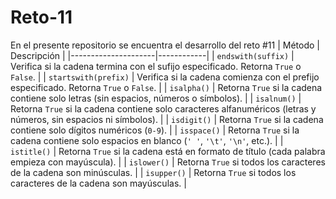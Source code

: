 # Reto-11
En el presente repositorio se encuentra el desarrollo del reto #11
| Método              | Descripción |
|---------------------|------------|
| `endswith(suffix)`  | Verifica si la cadena termina con el sufijo especificado. Retorna `True` o `False`. |
| `startswith(prefix)` | Verifica si la cadena comienza con el prefijo especificado. Retorna `True` o `False`. |
| `isalpha()`         | Retorna `True` si la cadena contiene solo letras (sin espacios, números o símbolos). |
| `isalnum()`         | Retorna `True` si la cadena contiene solo caracteres alfanuméricos (letras y números, sin espacios ni símbolos). |
| `isdigit()`         | Retorna `True` si la cadena contiene solo dígitos numéricos (`0-9`). |
| `isspace()`        | Retorna `True` si la cadena contiene solo espacios en blanco (`' '`, `'\t'`, `'\n'`, etc.). |
| `istitle()`        | Retorna `True` si la cadena está en formato de título (cada palabra empieza con mayúscula). |
| `islower()`        | Retorna `True` si todos los caracteres de la cadena son minúsculas. |
| `isupper()`        | Retorna `True` si todos los caracteres de la cadena son mayúsculas. |
